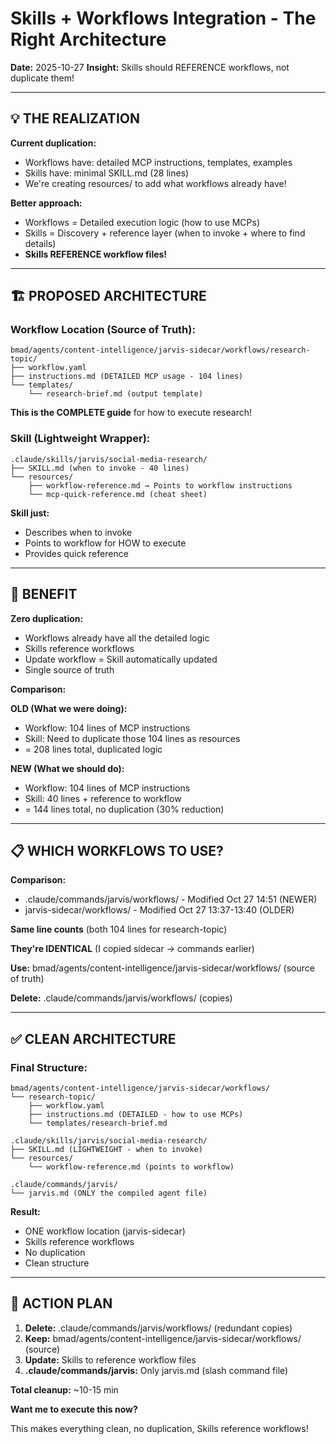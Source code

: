 # Skills + Workflows Integration - The Right Architecture

**Date:** 2025-10-27
**Insight:** Skills should REFERENCE workflows, not duplicate them!

---

## 💡 THE REALIZATION

**Current duplication:**

- Workflows have: detailed MCP instructions, templates, examples
- Skills have: minimal SKILL.md (28 lines)
- We're creating resources/ to add what workflows already have!

**Better approach:**

- Workflows = Detailed execution logic (how to use MCPs)
- Skills = Discovery + reference layer (when to invoke + where to find details)
- **Skills REFERENCE workflow files!**

---

## 🏗️ PROPOSED ARCHITECTURE

### Workflow Location (Source of Truth):

```
bmad/agents/content-intelligence/jarvis-sidecar/workflows/research-topic/
├── workflow.yaml
├── instructions.md (DETAILED MCP usage - 104 lines)
└── templates/
    └── research-brief.md (output template)
```

**This is the COMPLETE guide** for how to execute research!

### Skill (Lightweight Wrapper):

```
.claude/skills/jarvis/social-media-research/
├── SKILL.md (when to invoke - 40 lines)
└── resources/
    ├── workflow-reference.md → Points to workflow instructions
    └── mcp-quick-reference.md (cheat sheet)
```

**Skill just:**

- Describes when to invoke
- Points to workflow for HOW to execute
- Provides quick reference

---

## 🎯 BENEFIT

**Zero duplication:**

- Workflows already have all the detailed logic
- Skills reference workflows
- Update workflow = Skill automatically updated
- Single source of truth

**Comparison:**

**OLD (What we were doing):**

- Workflow: 104 lines of MCP instructions
- Skill: Need to duplicate those 104 lines as resources
- = 208 lines total, duplicated logic

**NEW (What we should do):**

- Workflow: 104 lines of MCP instructions
- Skill: 40 lines + reference to workflow
- = 144 lines total, no duplication (30% reduction)

---

## 📋 WHICH WORKFLOWS TO USE?

**Comparison:**

- .claude/commands/jarvis/workflows/ - Modified Oct 27 14:51 (NEWER)
- jarvis-sidecar/workflows/ - Modified Oct 27 13:37-13:40 (OLDER)

**Same line counts** (both 104 lines for research-topic)

**They're IDENTICAL** (I copied sidecar → commands earlier)

**Use:** bmad/agents/content-intelligence/jarvis-sidecar/workflows/ (source of truth)

**Delete:** .claude/commands/jarvis/workflows/ (copies)

---

## ✅ CLEAN ARCHITECTURE

### Final Structure:

```
bmad/agents/content-intelligence/jarvis-sidecar/workflows/
└── research-topic/
    ├── workflow.yaml
    ├── instructions.md (DETAILED - how to use MCPs)
    └── templates/research-brief.md

.claude/skills/jarvis/social-media-research/
├── SKILL.md (LIGHTWEIGHT - when to invoke)
└── resources/
    └── workflow-reference.md (points to workflow)

.claude/commands/jarvis/
└── jarvis.md (ONLY the compiled agent file)
```

**Result:**

- ONE workflow location (jarvis-sidecar)
- Skills reference workflows
- No duplication
- Clean structure

---

## 🚀 ACTION PLAN

1. **Delete:** .claude/commands/jarvis/workflows/ (redundant copies)
2. **Keep:** bmad/agents/content-intelligence/jarvis-sidecar/workflows/ (source)
3. **Update:** Skills to reference workflow files
4. **.claude/commands/jarvis:** Only jarvis.md (slash command file)

**Total cleanup:** ~10-15 min

**Want me to execute this now?**

This makes everything clean, no duplication, Skills reference workflows!
